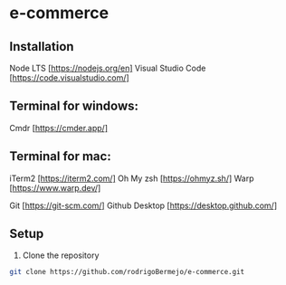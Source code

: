 # e-commerce

## Installation

Node LTS [https://nodejs.org/en]
Visual Studio Code [https://code.visualstudio.com/]

## Terminal for windows:

Cmdr [https://cmder.app/]

## Terminal for mac:

iTerm2 [https://iterm2.com/]
Oh My zsh [https://ohmyz.sh/]
Warp [https://www.warp.dev/]

Git [https://git-scm.com/]
Github Desktop [https://desktop.github.com/]

## Setup

1. Clone the repository

```bash
git clone https://github.com/rodrigoBermejo/e-commerce.git
```
